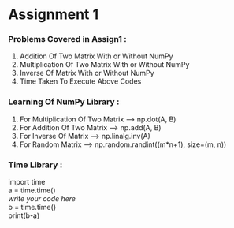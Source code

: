 # Assignment 1


### Problems Covered in Assign1 :
1. Addition Of Two Matrix With or Without NumPy
2. Multiplication Of Two Matrix With or Without NumPy
3. Inverse Of Matrix With or Without NumPy
4. Time Taken To Execute Above Codes


### Learning Of NumPy Library :
1. For Multiplication Of Two Matrix --> np.dot(A, B)
2. For Addition Of Two Matrix --> np.add(A, B)
3. For Inverse Of Matrix --> np.linalg.inv(A)
4. For Random Matrix --> np.random.randint((m*n+1), size=(m, n))


### Time Library :
import time <br />
a = time.time() <br />
*write your code here* <br />
b = time.time() <br />
print(b-a) <br />

